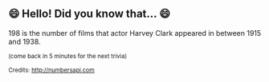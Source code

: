 ## 😄 Hello! Did you know that... 😄
198 is the number of films that actor Harvey Clark appeared in between 1915 and 1938.

<sup>(come back in 5 minutes for the next trivia)</sup>


<sup>Credits: http://numbersapi.com</sup>
